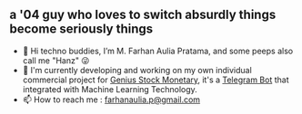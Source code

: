 ## a '04 guy who loves to switch absurdly things become seriously things

- 👋 Hi techno buddies, I’m M. Farhan Aulia Pratama, and some peeps also call me "Hanz" 😜
- 👀 I'm currently developing and working on my own individual commercial project for [Genius Stock Monetary](https://t.me/gsmpublics), it's a [Telegram Bot](https://t.me/gsmclubbot) that integrated with Machine Learning Technology.
- 📫 How to reach me : farhanaulia.p@gmail.com

<!---
MFarhanZ1/MFarhanZ1 is a ✨ special ✨ repository because its `README.md` (this file) appears on your GitHub profile.
You can click the Preview link to take a look at your changes.
--->
